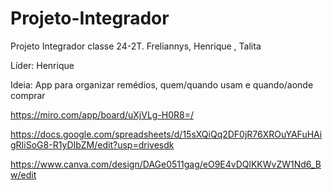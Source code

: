 # Projeto-Integrador
Projeto Integrador classe 24-2T. Freliannys, Henrique , Talita

Líder: Henrique

Ideia: App para organizar remédios, quem/quando usam e quando/aonde comprar

https://miro.com/app/board/uXjVLg-H0R8=/

https://docs.google.com/spreadsheets/d/15sXQiQq2DF0jR76XROuYAFuHAigRIiSoG8-R1yDIbZM/edit?usp=drivesdk

https://www.canva.com/design/DAGe0511gag/eO9E4vDQlKKWvZW1Nd6_Bw/edit